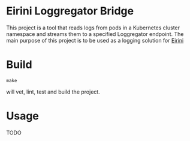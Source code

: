 # Eirini Loggregator Bridge

This project is a tool that reads logs from pods in a Kubernetes cluster namespace and streams them to a specified Loggregator endpoint. The main purpose of this project is to be used as a logging solution for [Eirini](https://github.com/cloudfoundry-incubator/eirini)


# Build

```make```

will vet, lint, test and build the project.

# Usage

TODO
